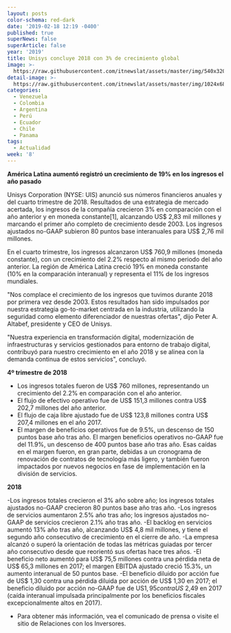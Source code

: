```yaml
---
layout: posts
color-schema: red-dark
date: '2019-02-18 12:19 -0400'
published: true
superNews: false
superArticle: false
year: '2019'
title: Unisys concluye 2018 con 3% de crecimiento global
image: >-
  https://raw.githubusercontent.com/itnewslat/assets/master/img/540x320/Ingresos-p.jpg
detail-image: >-
  https://raw.githubusercontent.com/itnewslat/assets/master/img/1024x680/Ingresos-g.jpg
categories:
  - Venezuela
  - Colombia
  - Argentina
  - Perú
  - Ecuador
  - Chile
  - Panama
tags:
  - Actualidad
week: '8'
---
```

**América Latina aumentó registró un crecimiento de 19% en los ingresos el año pasado**

Unisys Corporation (NYSE: UIS) anunció sus números financieros anuales y del cuarto trimestre de 2018. Resultados de una estrategia de mercado acertada, los ingresos de la compañía crecieron 3% en comparación con el año anterior y en moneda constante[1], alcanzando US$ 2,83 mil millones y marcando el primer año completo de crecimiento desde 2003. Los ingresos ajustados no-GAAP subieron 80 puntos base interanuales para US$ 2,76 mil millones. 

En el cuarto trimestre, los ingresos alcanzaron US$ 760,9 millones (moneda constante), con un crecimiento del 2.2% respecto al mismo periodo del año anterior. La región de América Latina creció 19% en moneda constante (10% en la comparación interanual) y representa el 11% de los ingresos mundiales.

"Nos complace el crecimiento de los ingresos que tuvimos durante 2018 por primera vez desde 2003. Estos resultados han sido impulsados por nuestra estrategia go-to-market centrada en la industria, utilizando la seguridad como elemento diferenciador de nuestras ofertas", dijo Peter A. Altabef, presidente y CEO de Unisys.

"Nuestra experiencia en transformación digital, modernización de infraestructuras y servicios gestionados para entorno de trabajo digital, contribuyó para nuestro crecimiento en el año 2018 y se alinea con la demanda continua de estos servicios", concluyó.

**4º trimestre de 2018**

- Los ingresos totales fueron de US$ 760 millones, representando un crecimiento del 2.2% en comparación con el año anterior.
- El flujo de efectivo operativo fue de US$ 151,3 millones contra US$ 202,7 millones del año anterior.
- El flujo de caja libre ajustado fue de US$ 123,8 millones contra US$ 207,4 millones en el año 2017.
- El margen de beneficios operativos fue de 9.5%, un descenso de 150 puntos base año tras año. El margen beneficios operativos no-GAAP fue del 11.9%, un descenso de 400 puntos base año tras año. Esas caídas en el margen fueron, en gran parte, debidas a un cronograma de renovación de contratos de tecnología más ligero, y también fueron impactados por nuevos negocios en fase de implementación en la división de servicios.

**2018**

-Los ingresos totales crecieron el 3% año sobre año; los ingresos totales ajustados no-GAAP crecieron 80 puntos base año tras año.
-Los ingresos de servicios aumentaron 2.5% año tras año; los ingresos ajustados no-GAAP de servicios crecieron 2.1% año tras año.
-El backlog en servicios aumentó 13% año tras año, alcanzando US$ 4,8 mil millones, y tiene el segundo año consecutivo de crecimiento en el cierre de año.
-La empresa alcanzó o superó la orientación de todas las métricas guiadas por tercer año consecutivo desde que reorientó sus ofertas hace tres años.
-El beneficio neto aumentó para US$ 75,5 millones contra una pérdida neta de US$ 65,3 millones en 2017; el margen EBITDA ajustado creció 15.3%, un aumento interanual de 50 puntos base.
-El beneficio diluido por acción fue de US$ 1,30 contra una pérdida diluida por acción de US$ 1,30 en 2017; el beneficio diluido por acción no-GAAP fue de US$1,95 contra US$ 2,49 en 2017 (caída interanual impulsada principalmente por los beneficios fiscales excepcionalmente altos en 2017).
- Para obtener más información, vea el comunicado de prensa o visite el sitio de Relaciones con los Inversores.